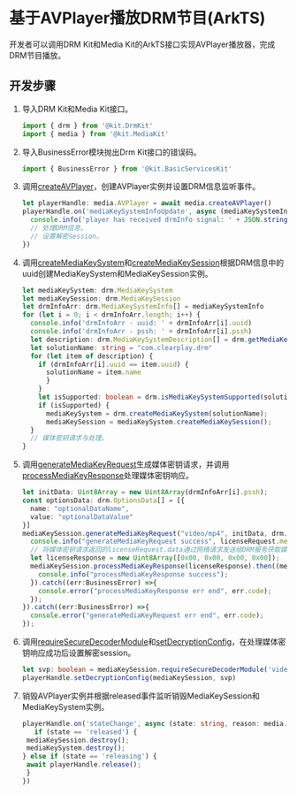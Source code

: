 # 基于AVPlayer播放DRM节目(ArkTS)
<!--Kit: Drm Kit-->
<!--Subsystem: Multimedia-->
<!--Owner: @qin_wei_jie-->
<!--Designer: @chris2981-->
<!--Tester: @xdlinc-->
<!--Adviser: @zengyawen-->
开发者可以调用DRM Kit和Media Kit的ArkTS接口实现AVPlayer播放器，完成DRM节目播放。

## 开发步骤

1. 导入DRM Kit和Media Kit接口。

   ```ts
   import { drm } from '@kit.DrmKit'
   import { media } from '@kit.MediaKit'
   ```

2. 导入BusinessError模块抛出Drm Kit接口的错误码。

   ```ts
   import { BusinessError } from '@kit.BasicServicesKit'
   ```

3. 调用[createAVPlayer](../../reference/apis-media-kit/arkts-apis-media-f.md#mediacreateavplayer9)，创建AVPlayer实例并设置DRM信息监听事件。

   ```ts
   let playerHandle: media.AVPlayer = await media.createAVPlayer()
   playerHandle.on('mediaKeySystemInfoUpdate', async (mediaKeySystemInfo: drm.MediaKeySystemInfo[]) => {
     console.info('player has received drmInfo signal: ' + JSON.stringify(mediaKeySystemInfo))
     // 处理DRM信息。
     // 设置解密session。
   })
   ```

4. 调用[createMediaKeySystem](../../reference/apis-drm-kit/arkts-apis-drm-f.md#drmcreatemediakeysystem)和[createMediaKeySession](../../reference/apis-drm-kit/arkts-apis-drm-MediaKeySystem.md#createmediakeysession)根据DRM信息中的uuid创建MediaKeySystem和MediaKeySession实例。

   ```ts
   let mediaKeySystem: drm.MediaKeySystem
   let mediaKeySession: drm.MediaKeySession
   let drmInfoArr: drm.MediaKeySystemInfo[] = mediaKeySystemInfo
   for (let i = 0; i < drmInfoArr.length; i++) {
     console.info('drmInfoArr - uuid: ' + drmInfoArr[i].uuid)
     console.info('drmInfoArr - pssh: ' + drmInfoArr[i].pssh)
     let description: drm.MediaKeySystemDescription[] = drm.getMediaKeySystems();
     let solutionName: string = "com.clearplay.drm"
     for (let item of description) {
       if (drmInfoArr[i].uuid == item.uuid) {
         solutionName = item.name
         }
       }
       let isSupported: boolean = drm.isMediaKeySystemSupported(solutionName, "video/mp4");
       if (isSupported) {
         mediaKeySystem = drm.createMediaKeySystem(solutionName);
         mediaKeySession = mediaKeySystem.createMediaKeySession();
     }
     // 媒体密钥请求与处理。
   }
   ```

5. 调用[generateMediaKeyRequest](../../reference/apis-drm-kit/arkts-apis-drm-MediaKeySession.md#generatemediakeyrequest)生成媒体密钥请求，并调用[processMediaKeyResponse](../../reference/apis-drm-kit/arkts-apis-drm-MediaKeySession.md#processmediakeyresponse)处理媒体密钥响应。

   ```ts
   let initData: Uint8Array = new Uint8Array(drmInfoArr[i].pssh);
   const optionsData: drm.OptionsData[] = [{
     name: "optionalDataName",
     value: "optionalDataValue"
   }]
   mediaKeySession.generateMediaKeyRequest("video/mp4", initData, drm.MediaKeyType.MEDIA_KEY_TYPE_ONLINE, optionsData).then(async (licenseRequest) => {
     console.info("generateMediaKeyRequest success", licenseRequest.mediaKeyRequestType, licenseRequest.data, licenseRequest.defaultURL);
     // 将媒体密钥请求返回的licenseRequest.data通过网络请求发送给DRM服务获取媒体密钥响应，并处理。
     let licenseResponse = new Uint8Array([0x00, 0x00, 0x00, 0x00]);
     mediaKeySession.processMediaKeyResponse(licenseResponse).then((mediaKeyId: Uint8Array) => {
       console.info("processMediaKeyResponse success");
     }).catch((err:BusinessError) =>{
       console.error("processMediaKeyResponse err end", err.code);
     });
   }).catch((err:BusinessError) =>{
     console.error("generateMediaKeyRequest err end", err.code);
   });
   ```

6. 调用[requireSecureDecoderModule](../../reference/apis-drm-kit/arkts-apis-drm-MediaKeySession.md#requiresecuredecodermodule)和[setDecryptionConfig](../../reference/apis-media-kit/arkts-apis-media-AVPlayer.md#setdecryptionconfig11)，在处理媒体密钥响应成功后设置解密session。

   ```ts
   let svp: boolean = mediaKeySession.requireSecureDecoderModule('video/avc');
   playerHandle.setDecryptionConfig(mediaKeySession, svp)
   ```

7. 销毁AVPlayer实例并根据released事件监听销毁MediaKeySession和MediaKeySystem实例。

   ```ts
   playerHandle.on('stateChange', async (state: string, reason: media.StateChangeReason) => {
      if (state == 'released') {
    mediaKeySession.destroy();
    mediaKeySystem.destroy();
   } else if (state == 'releasing') {  
    await playerHandle.release();
    }
   })
   
   ```

